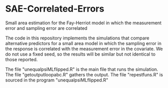 # SAE-Correlated-Errors
Small area estimation for the Fay-Herriot model in which the measurement error and sampling error are correlated

The code in this repository implements the simulations that compare alternative predictors for a small area model in which the sampling error in the response is correlated with the measurement error in the covariate. We do not use a fixed seed, so the results will be similar but not identical to those reported. 

The file "unequalpsiMLflipped.R" is the main file that runs the simulation. 
The file "getoutputloopabc.R" gathers the output. 
The file "repestfuns.R" is sourced in the program "unequalpsiMLflipped.R"
